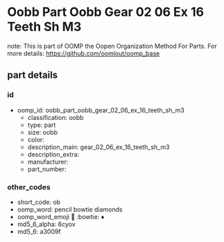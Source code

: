 # Oobb Part Oobb Gear 02 06 Ex 16 Teeth Sh M3  

note: This is part of OOMP the Oopen Organization Method For Parts. For more details: https://github.com/oomlout/oomp_base

##  part details





### id
* oomp_id: oobb_part_oobb_gear_02_06_ex_16_teeth_sh_m3
  * classification: oobb
  * type: part
  * size: oobb
  * color: 
  * description_main: gear_02_06_ex_16_teeth_sh_m3
  * description_extra: 
  * manufacturer: 
  * part_number: 

### other_codes
* short_code: ob
* oomp_word: pencil bowtie diamonds
* oomp_word_emoji :pencil: :bowtie: :diamonds:
* md5_6_alpha: 6cyov
* md5_6: a3009f